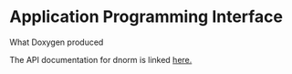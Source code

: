#  Application Programming Interface

What Doxygen produced

The API documentation for dnorm is linked [here.][1]

 

[1]: http://admb-foundation.org/documentation/dnorm/
